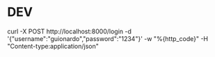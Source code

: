 # DEV

curl -X POST http://localhost:8000/login -d '{"username":"guionardo","password":"1234"}' -w "%{http_code}" -H "Content-type:application/json"